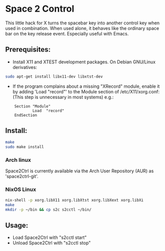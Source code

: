 # Space 2 Control

This little hack for X turns the spacebar key into another control key when used in combination.
When used alone, it behaves like the ordinary space bar on the key release event.
Especially useful with Emacs.

## Prerequisites:
* Install X11 and XTEST development packages. On Debian GNU/Linux derivatives:

```bash
sudo apt-get install libx11-dev libxtst-dev
```
* If the program complains about a missing "XRecord" module, enable it by adding 'Load "record"' to the Module section of /etc/X11/xorg.conf:
(This step is unnecessary in most systems)
e.g.:

```
    Section "Module"
            Load  "record"
    EndSection
```

## Install:
```bash
make
sudo make install
```
### Arch linux

Space2Ctrl is currently available via the Arch User Repository (AUR) as 'space2ctrl-git'.

### NixOS Linux

```bash
nix-shell -p xorg.libX11 xorg.libXtst xorg.libXext xorg.libXi
make
mkdir -p ~/bin && cp s2c s2cctl ~/bin/
```

## Usage:
* Load Space2Ctrl with "s2cctl start"
* Unload Space2Ctrl with "s2cctl stop"
